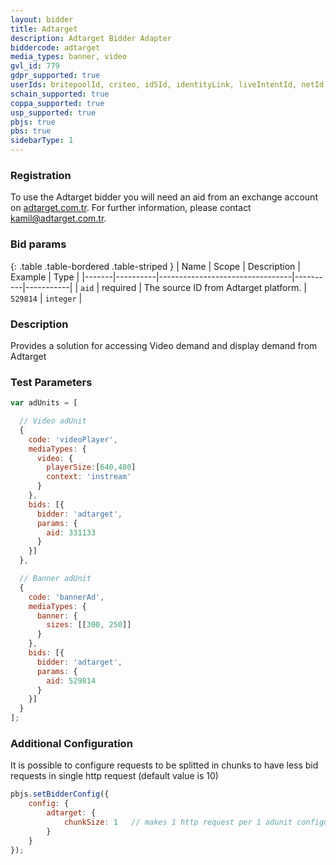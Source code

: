 ```yaml
---
layout: bidder
title: Adtarget
description: Adtarget Bidder Adapter
biddercode: adtarget
media_types: banner, video
gvl_id: 779
gdpr_supported: true
userIds: britepoolId, criteo, id5Id, identityLink, liveIntentId, netId, parrableId, pubCommonId, unifiedId
schain_supported: true
coppa_supported: true
usp_supported: true
pbjs: true
pbs: true
sidebarType: 1
---
```


### Registration

To use the Adtarget bidder you will need an aid from an exchange account on [adtarget.com.tr](https://adtarget.com.tr). For further information, please contact <kamil@adtarget.com.tr>.

### Bid params

{: .table .table-bordered .table-striped }
| Name  | Scope    | Description                     | Example  | Type      |
|-------|----------|---------------------------------|----------|-----------|
| `aid` | required | The source ID from Adtarget platform. | `529814` | `integer` |

### Description

Provides a solution for accessing Video demand and display demand from Adtarget

### Test Parameters

```javascript
var adUnits = [

  // Video adUnit
  {
    code: 'videoPlayer',
    mediaTypes: {
      video: {
        playerSize:[640,480]
        context: 'instream'
      }
    },
    bids: [{
      bidder: 'adtarget',
      params: {
        aid: 331133
      }
    }]
  },

  // Banner adUnit
  {
    code: 'bannerAd',
    mediaTypes: {
      banner: {
        sizes: [[300, 250]]
      }
    },
    bids: [{
      bidder: 'adtarget',
      params: {
        aid: 529814
      }
    }]
  }
];
```

### Additional Configuration

It is possible to configure requests to be splitted in chunks to have less bid requests in single http request
(default value is 10)

```javascript
pbjs.setBidderConfig({
    config: {              
        adtarget: {
            chunkSize: 1   // makes 1 http request per 1 adunit configured
        }
    }
});
```
